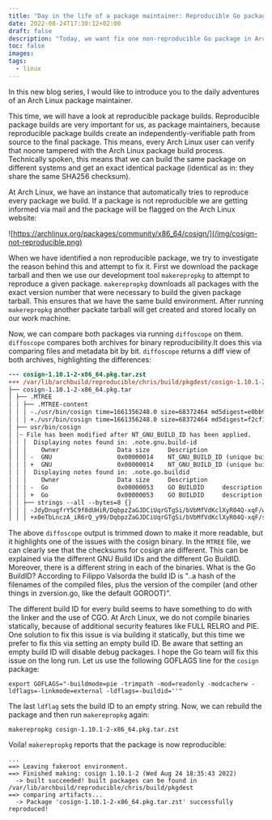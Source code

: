 ```yaml
---
title: "Day in the life of a package maintainer: Reproducible Go packages"
date: 2022-08-24T17:30:12+02:00
draft: false
description: "Today, we want fix one non-reproducible Go package in Arch Linux"
toc: false
images:
tags:
  - linux
---
```


In this new blog series, I would like to introduce you to the daily adventures of an Arch Linux
package maintainer.

This time, we will have a look at reproducible package builds. Reproducible package builds are
very important for us, as package maintainers, because reproducible package builds create an independently-verifiable
path from source to the final package. This means, every Arch Linux user can verify that noone tampered with the
Arch Linux package build process. Technically spoken, this means that we can build the same package on different systems
and get an exact identical package (identical as in: they share the same SHA256 checksum).

At Arch Linux, we have an instance that automatically tries to reproduce every package we build. If a package is not reproducible
we are getting informed via mail and the package will be flagged on the Arch Linux website:

![https://archlinux.org/packages/community/x86_64/cosign/](/img/cosign-not-reproducible.png)


When we have identified a non reproducible package, we try to investigate the reason behind this and attempt to fix it.
First we download the package tarball and then we use our development tool `makerepropkg` to attempt to reproduce a given package.
`makerepropkg` downloads all packages with the exact version number that were necessary to build the given package tarball.
This ensures that we have the same build environment. After running `makerepropkg` another packate tarball will get created
and stored locally on our work machine.

Now, we can compare both packages via running `diffoscope` on them. `diffoscope` compares both archives for binary reproducibility.It does this via comparing files and metadata bit by bit. `diffoscope` returns a diff view of both archives, highlighting the differences:

```diff
--- cosign-1.10.1-2-x86_64.pkg.tar.zst
+++ /var/lib/archbuild/reproducible/chris/build/pkgdest/cosign-1.10.1-2-x86_64.pkg.tar.zst
├── cosign-1.10.1-2-x86_64.pkg.tar
│ ├── .MTREE
│ │ ├── .MTREE-content
│ │ │ -./usr/bin/cosign time=1661356248.0 size=68372464 md5digest=e0bb95d657084647718199fa6f9df48e sha256digest=8d92d291f338fa0b26534927e3bc98e78818df1127a08637e05f0bded1160663
│ │ │ +./usr/bin/cosign time=1661356248.0 size=68372464 md5digest=f2cf1351d8203110f7f165ec2124d14c sha256digest=edf97964206642911677711aef5352c6ba30f498057a09a056338a7cf85274b2
│ ├── usr/bin/cosign
│ │┄ File has been modified after NT_GNU_BUILD_ID has been applied.
│ │ │  Displaying notes found in: .note.gnu.build-id
│ │ │    Owner                Data size 	Description
│ │ │ -  GNU                  0x00000014	NT_GNU_BUILD_ID (unique build ID bitstring)	    Build ID: c2849cac6c9ffd3e4319ea6bd7e7a0939921717b
│ │ │ +  GNU                  0x00000014	NT_GNU_BUILD_ID (unique build ID bitstring)	    Build ID: 4c4f2c7126e4bf02fabc668a9ce1d3c445dd3353
│ │ │  Displaying notes found in: .note.go.buildid
│ │ │    Owner                Data size 	Description
│ │ │ -  Go                   0x00000053	GO BUILDID	   description data: 4a 64 79 44 6e 75 67 66 72 59 35 43 39 66 38 64 55 48 69 52 2f 44 71 62 70 7a 5a 61 47 4a 44 43 69 55 71 72 47 54 67 53 69 2f 62 56 62 4d 66 56 64 4b 63 6c 58 79 52 30 34 51 2d 78 71 46 2f 77 64 34 71 48 73 76 76 41 52 31 57 52 6f 70 5f 74 6b 76 57
│ │ │ +  Go                   0x00000053	GO BUILDID	   description data: 78 30 65 54 62 4c 6e 63 7a 41 5f 69 52 36 72 51 5f 79 39 39 2f 44 71 62 70 7a 5a 61 47 4a 44 43 69 55 71 72 47 54 67 53 69 2f 62 56 62 4d 66 56 64 4b 63 6c 58 79 52 30 34 51 2d 78 71 46 2f 73 57 73 61 4a 63 70 67 78 6e 47 4e 36 61 65 5f 42 58 41 43
│ │ ├── strings --all --bytes=8 {}
│ │ │ -JdyDnugfrY5C9f8dUHiR/DqbpzZaGJDCiUqrGTgSi/bVbMfVdKclXyR04Q-xqF/wd4qHsvvAR1WRop_tkvW
│ │ │ +x0eTbLnczA_iR6rQ_y99/DqbpzZaGJDCiUqrGTgSi/bVbMfVdKclXyR04Q-xqF/sWsaJcpgxnGN6ae_BXAC
```

The above `diffoscope` output is trimmed down to make it more readable, but it highlights one of the issues with the cosign binary.
In the `MTREE` file, we can clearly see that the checksums for cosign are different. This can be explained via the different GNU Build IDs
and the different Go BuildID. Moreover, there is a different string in each of the binaries. What is the Go BuildID? According to Filippo Valsorda
the build ID is "..a hash of the filenames of the compiled files, plus the version of the compiler (and other things in zversion.go, like the default GOROOT)".

The different build ID for every build seems to have something to do with the linker and the use of CGO.
At Arch Linux, we do not compile binaries statically, because of additional security features like FULL RELRO and PIE.
One solution to fix this issue is via building it statically, but this time we prefer to fix this via setting an empty build ID.
Be aware that setting an empty build ID will disable debug packages. I hope the Go team will fix this issue on the long run.
Let us use the following GOFLAGS line for the `cosign` package:

`export GOFLAGS="-buildmode=pie -trimpath -mod=readonly -modcacherw -ldflags=-linkmode=external -ldflags=-buildid=''"`

The last `ldflag` sets the build ID to an empty string. Now, we can rebuild the package and then run `makerepropkg` again:

`makerepropkg cosign-1.10.1-2-x86_64.pkg.tar.zst`

Voila! `makerepropkg` reports that the package is now reproducible:
```
...
==> Leaving fakeroot environment.
==> Finished making: cosign 1.10.1-2 (Wed Aug 24 18:35:43 2022)
  -> built succeeded! built packages can be found in /var/lib/archbuild/reproducible/chris/build/pkgdest
==> comparing artifacts...
  -> Package 'cosign-1.10.1-2-x86_64.pkg.tar.zst' successfully reproduced!
```
